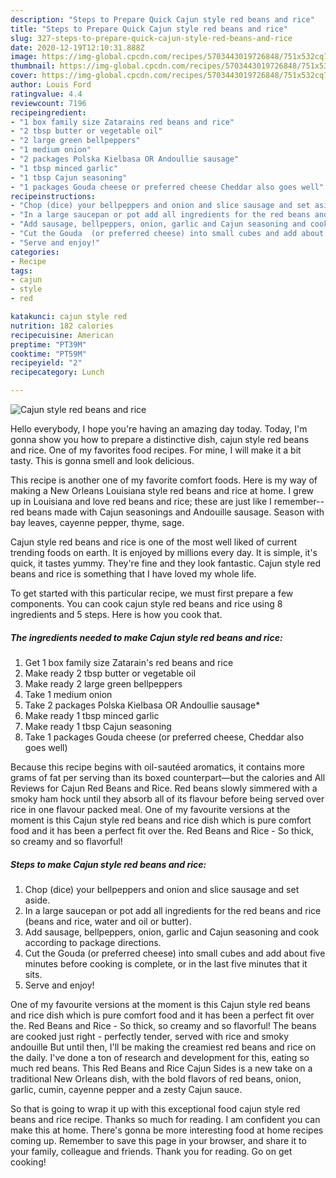 ```yaml
---
description: "Steps to Prepare Quick Cajun style red beans and rice"
title: "Steps to Prepare Quick Cajun style red beans and rice"
slug: 327-steps-to-prepare-quick-cajun-style-red-beans-and-rice
date: 2020-12-19T12:10:31.888Z
image: https://img-global.cpcdn.com/recipes/5703443019726848/751x532cq70/cajun-style-red-beans-and-rice-recipe-main-photo.jpg
thumbnail: https://img-global.cpcdn.com/recipes/5703443019726848/751x532cq70/cajun-style-red-beans-and-rice-recipe-main-photo.jpg
cover: https://img-global.cpcdn.com/recipes/5703443019726848/751x532cq70/cajun-style-red-beans-and-rice-recipe-main-photo.jpg
author: Louis Ford
ratingvalue: 4.4
reviewcount: 7196
recipeingredient:
- "1 box family size Zatarains red beans and rice"
- "2 tbsp butter or vegetable oil"
- "2 large green bellpeppers"
- "1 medium onion"
- "2 packages Polska Kielbasa OR Andoullie sausage"
- "1 tbsp minced garlic"
- "1 tbsp Cajun seasoning"
- "1 packages Gouda cheese or preferred cheese Cheddar also goes well"
recipeinstructions:
- "Chop (dice) your bellpeppers and onion and slice sausage and set aside."
- "In a large saucepan or pot add all ingredients for the red beans and rice (beans and rice, water and oil or butter)."
- "Add sausage, bellpeppers, onion, garlic and Cajun seasoning and cook according to package directions."
- "Cut the Gouda  (or preferred cheese) into small cubes and add about five minutes before cooking is complete, or in the last five minutes that it sits."
- "Serve and enjoy!"
categories:
- Recipe
tags:
- cajun
- style
- red

katakunci: cajun style red 
nutrition: 182 calories
recipecuisine: American
preptime: "PT39M"
cooktime: "PT59M"
recipeyield: "2"
recipecategory: Lunch

---
```



![Cajun style red beans and rice](https://img-global.cpcdn.com/recipes/5703443019726848/751x532cq70/cajun-style-red-beans-and-rice-recipe-main-photo.jpg)

Hello everybody, I hope you're having an amazing day today. Today, I'm gonna show you how to prepare a distinctive dish, cajun style red beans and rice. One of my favorites food recipes. For mine, I will make it a bit tasty. This is gonna smell and look delicious.

This recipe is another one of my favorite comfort foods. Here is my way of making a New Orleans Louisiana style red beans and rice at home. I grew up in Louisiana and love red beans and rice; these are just like I remember--red beans made with Cajun seasonings and Andouille sausage. Season with bay leaves, cayenne pepper, thyme, sage.

Cajun style red beans and rice is one of the most well liked of current trending foods on earth. It is enjoyed by millions every day. It is simple, it's quick, it tastes yummy. They're fine and they look fantastic. Cajun style red beans and rice is something that I have loved my whole life.


To get started with this particular recipe, we must first prepare a few components. You can cook cajun style red beans and rice using 8 ingredients and 5 steps. Here is how you cook that.

<!--inarticleads1-->

##### The ingredients needed to make Cajun style red beans and rice:

1. Get 1 box family size Zatarain&#39;s red beans and rice
1. Make ready 2 tbsp butter or vegetable oil
1. Make ready 2 large green bellpeppers
1. Take 1 medium onion
1. Take 2 packages Polska Kielbasa OR Andoullie sausage*
1. Make ready 1 tbsp minced garlic
1. Make ready 1 tbsp Cajun seasoning
1. Take 1 packages Gouda cheese (or preferred cheese, Cheddar also goes well)


Because this recipe begins with oil-sautéed aromatics, it contains more grams of fat per serving than its boxed counterpart—but the calories and All Reviews for Cajun Red Beans and Rice. Red beans slowly simmered with a smoky ham hock until they absorb all of its flavour before being served over rice in one flavour packed meal. One of my favourite versions at the moment is this Cajun style red beans and rice dish which is pure comfort food and it has been a perfect fit over the. Red Beans and Rice - So thick, so creamy and so flavorful! 

<!--inarticleads2-->

##### Steps to make Cajun style red beans and rice:

1. Chop (dice) your bellpeppers and onion and slice sausage and set aside.
1. In a large saucepan or pot add all ingredients for the red beans and rice (beans and rice, water and oil or butter).
1. Add sausage, bellpeppers, onion, garlic and Cajun seasoning and cook according to package directions.
1. Cut the Gouda  (or preferred cheese) into small cubes and add about five minutes before cooking is complete, or in the last five minutes that it sits.
1. Serve and enjoy!


One of my favourite versions at the moment is this Cajun style red beans and rice dish which is pure comfort food and it has been a perfect fit over the. Red Beans and Rice - So thick, so creamy and so flavorful! The beans are cooked just right - perfectly tender, served with rice and smoky andouille But until then, I&#39;ll be making the creamiest red beans and rice on the daily. I&#39;ve done a ton of research and development for this, eating so much red beans. This Red Beans and Rice Cajun Sides is a new take on a traditional New Orleans dish, with the bold flavors of red beans, onion, garlic, cumin, cayenne pepper and a zesty Cajun sauce. 

So that is going to wrap it up with this exceptional food cajun style red beans and rice recipe. Thanks so much for reading. I am confident you can make this at home. There's gonna be more interesting food at home recipes coming up. Remember to save this page in your browser, and share it to your family, colleague and friends. Thank you for reading. Go on get cooking!
